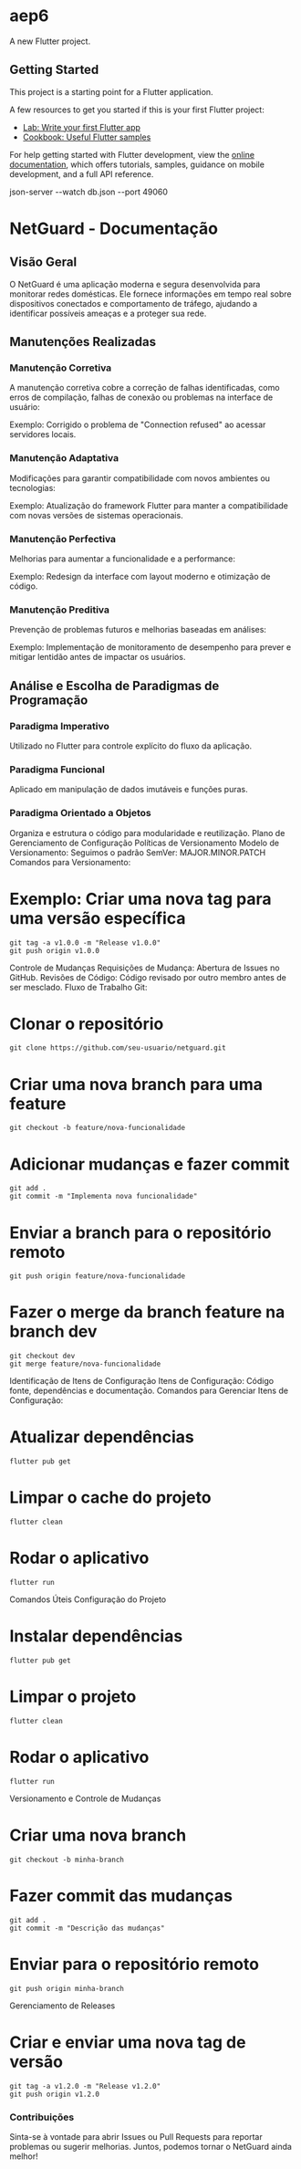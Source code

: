 # aep6

A new Flutter project.

## Getting Started

This project is a starting point for a Flutter application.

A few resources to get you started if this is your first Flutter project:

- [Lab: Write your first Flutter app](https://docs.flutter.dev/get-started/codelab)
- [Cookbook: Useful Flutter samples](https://docs.flutter.dev/cookbook)

For help getting started with Flutter development, view the
[online documentation](https://docs.flutter.dev/), which offers tutorials,
samples, guidance on mobile development, and a full API reference.

json-server --watch db.json --port 49060

# NetGuard - Documentação

## Visão Geral
O NetGuard é uma aplicação moderna e segura desenvolvida para monitorar redes domésticas. Ele fornece informações em tempo real sobre dispositivos conectados e comportamento de tráfego, ajudando a identificar possíveis ameaças e a proteger sua rede.

## Manutenções Realizadas
### Manutenção Corretiva
A manutenção corretiva cobre a correção de falhas identificadas, como erros de compilação, falhas de conexão ou problemas na interface de usuário:

Exemplo: Corrigido o problema de "Connection refused" ao acessar servidores locais.
### Manutenção Adaptativa
Modificações para garantir compatibilidade com novos ambientes ou tecnologias:

Exemplo: Atualização do framework Flutter para manter a compatibilidade com novas versões de sistemas operacionais.
### Manutenção Perfectiva
Melhorias para aumentar a funcionalidade e a performance:

Exemplo: Redesign da interface com layout moderno e otimização de código.
### Manutenção Preditiva
Prevenção de problemas futuros e melhorias baseadas em análises:

Exemplo: Implementação de monitoramento de desempenho para prever e mitigar lentidão antes de impactar os usuários.

## Análise e Escolha de Paradigmas de Programação

### Paradigma Imperativo
Utilizado no Flutter para controle explícito do fluxo da aplicação.
### Paradigma Funcional
Aplicado em manipulação de dados imutáveis e funções puras.
### Paradigma Orientado a Objetos
Organiza e estrutura o código para modularidade e reutilização.
Plano de Gerenciamento de Configuração
Políticas de Versionamento
Modelo de Versionamento: Seguimos o padrão SemVer:
MAJOR.MINOR.PATCH
Comandos para Versionamento:


# Exemplo: Criar uma nova tag para uma versão específica
```
git tag -a v1.0.0 -m "Release v1.0.0"
git push origin v1.0.0
``` 
Controle de Mudanças
Requisições de Mudança: Abertura de Issues no GitHub.
Revisões de Código: Código revisado por outro membro antes de ser mesclado.
Fluxo de Trabalho Git:


# Clonar o repositório
```
git clone https://github.com/seu-usuario/netguard.git
```

# Criar uma nova branch para uma feature
```
git checkout -b feature/nova-funcionalidade
```

# Adicionar mudanças e fazer commit
```
git add .
git commit -m "Implementa nova funcionalidade"
```
# Enviar a branch para o repositório remoto
```
git push origin feature/nova-funcionalidade
```
# Fazer o merge da branch feature na branch dev
```
git checkout dev
git merge feature/nova-funcionalidade
```
Identificação de Itens de Configuração
Itens de Configuração: Código fonte, dependências e documentação.
Comandos para Gerenciar Itens de Configuração:


# Atualizar dependências
```
flutter pub get
```
# Limpar o cache do projeto
```
flutter clean
```
# Rodar o aplicativo
```
flutter run
```
Comandos Úteis
Configuração do Projeto


# Instalar dependências
```
flutter pub get
```
# Limpar o projeto
```
flutter clean
```
# Rodar o aplicativo
```
flutter run
```
Versionamento e Controle de Mudanças


# Criar uma nova branch
```
git checkout -b minha-branch
```
# Fazer commit das mudanças
```
git add .
git commit -m "Descrição das mudanças"
```
# Enviar para o repositório remoto
```
git push origin minha-branch
```
Gerenciamento de Releases


# Criar e enviar uma nova tag de versão
```
git tag -a v1.2.0 -m "Release v1.2.0"
git push origin v1.2.0
```
### Contribuições
Sinta-se à vontade para abrir Issues ou Pull Requests para reportar problemas ou sugerir melhorias. Juntos, podemos tornar o NetGuard ainda melhor!